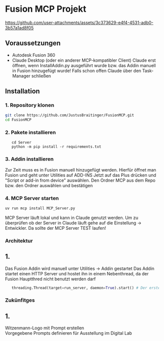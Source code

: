 # Fusion MCP Projekt




https://github.com/user-attachments/assets/3c373629-e4f4-4531-adb0-3b57a1ad8f05



## Voraussetzungen

- Autodesk Fusion 360
- Claude Desktop (oder ein anderer MCP-kompatibler Client)
Claude erst öffnen, wenn InstallAddin.py ausgeführt wurde bzw. das Addin manuell in Fusion hinzugefügt wurde!
Falls schon offen Claude über den Task-Manager schließen






## Installation

### 1. Repository klonen

```bash
git clone https://github.com/JustusBraitinger/FusionMCP.git
cd FusionMCP
```
### 2. Pakete installieren

   ```pip install uv mcp fastmcp
      cd Server
      python -m pip install -r requirements.txt

```
### 3. Addin installieren
Zur Zeit muss es in Fusion manuell hinzugefügt werden.
Hierfür öffnet man Fusion und geht unter Utilities auf ADD-INS
Jetzt auf das Plus drücken und  "Script or add-in from device" auswählen.
Den Ordner MCP aus dem Repo bzw. den Ordner auswählen und bestätigen



### 4. MCP Server starten
```bash
uv run mcp install MCP_Server.py

```
MCP Server läuft lokal und kann in Claude genutzt werden.
Um zu überprüfen ob der Server in Claude läuft gehe auf die Einstellung -> Entwickler. Da sollte der MCP Server TEST laufen!







### Architektur

## 1.
Das Fusion Addin wird manuell unter Utilities -> Addin gestartet
Das Addin startet einen HTTP Server und hostet ihn in einem Nebenthread, da der Fusion Hauptthred nicht benutzt werden darf
```python
   threading.Thread(target=run_server, daemon=True).start() # Der erste Thread startet den HTTP Server im Hintergrund
```











### Zukünfitges

## 1. 
Witzenmann-Logo mit Prompt erstellen  
Vorgegebene Prompts definieren für Ausstellung im Digital Lab  


